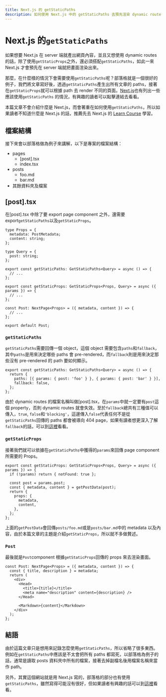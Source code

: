 ```yaml
---
title: Next.js 的 getStaticPaths
description: 如何使用 Next.js 中的 getStaticPaths 去預先渲染 dynamic routes 畫面。
---
```


# Next.js 的`getStaticPaths`

如果想要 Next.js 在 server 端就產出網頁內容，並且又想使用 dynamic routes 的話，除了使用`getStaticProps`之外，還必須搭配`getStaticPaths`，如此一來 Next.js 才會預先在 server 端就把畫面渲染出來。

那麼，在什麼樣的情況下會需要使用`getStaticPaths`呢？部落格就是一個很好的例子，我們將文章寫好後，透過`getStaticPaths`產生出所有文章的 paths，接著在`getStaticProps`就可以根據 path 去 render 不同的頁面。[Next.js](https://nextjs.org/docs/basic-features/data-fetching/get-static-paths#when-should-i-use-getstaticpaths)也有列出一些應該使用`getStaticPaths` 的情況，有興趣的讀者可以點擊連結去看看。

本篇文章不會介紹什麼是 Next.js，而會著重在如何使用`getStaticPaths`，所以如果讀者不知道什麼是 Next.js 的話，推薦先去 Next.js 的 [Learn Course](https://nextjs.org/learn/basics/create-nextjs-app) 學習。

<!-- more -->

## 檔案結構

接下來會以部落格做為例子來講解，以下是專案的檔案結構：

- pages
  - [post].tsx
  - index.tsx
- posts
  - foo.md
  - bar.md
- 其餘資料夾及檔案

## [post].tsx

在[post].tsx 中除了要 export page component 之外，還需要 export`getStaticPaths`以及`getStaticProps`。

```tsx
type Props = {
  metadata: PostMetadata;
  content: string;
};

type Query = {
  post: string;
};

export const getStaticPaths: GetStaticPaths<Query> = async () => {
  // ...
};

export const getStaticProps: GetStaticProps<Props, Query> = async ({ params }) => {
  // ...
};

const Post: NextPage<Props> = ({ metadata, content }) => {
  // ...
};

export default Post;
```

### `getStaticPaths`

`getStaticPaths`需要回傳一個 object，這個 object 需要包含`paths`和`fallback`，其中`paths`是用來決定哪些 paths 會 pre-rendered，而`fallback`則是用來決定那些沒有 pre-rendered 的 path 要如何顯示。

```tsx
export const getStaticPaths: GetStaticPaths<Query> = async () => {
  return {
    paths: [{ params: { post: 'foo' } }, { params: { post: 'bar' } }],
    fallback: false,
  };
};
```

由於 dynamic routes 的檔案名稱叫做[post].tsx，在`params`中就一定要有`post`這個 property，否則 dynamic routes 就會失效。至於`fallback`總共有三種值可以傳入，`true`, `false`和`'blocking'`，這邊傳入`false`代表任何不是從`getStaticPaths`回傳的 paths 都會被導向 404 page，如果有讀者想更深入了解`fallback`的話，可以到[這裡](https://nextjs.org/docs/api-reference/data-fetching/get-static-paths#fallback-false)看看。

### `getStaticProps`

接著我們就可以依據在`getStaticPaths`中獲得的`params`來回傳 page component 所需要的 Props。

```tsx
export const getStaticProps: GetStaticProps<Props, Query> = async ({ params }) => {
  if (!params) return { notFound: true };

  const post = params.post;
  const { metadata, content } = getPostData(post);
  return {
    props: {
      metadata,
      content,
    },
  };
};
```

上面的`getPostData`會回傳`posts/foo.md`或是`posts/bar.md`中的 metadata 以及內容，由於本篇文章的主題是介紹`getStaticProps`，所以就不多做贅述。

### `Post`

最後就是`Post`component 根據`getStaticProps`回傳的 props 來去渲染畫面。

```tsx
const Post: NextPage<Props> = ({ metadata, content }) => {
  const { title, description } = metadata;
  return (
    <div>
      <Head>
        <title>{title}</title>
        <meta name="description" content={description} />
      </Head>

      <Markdown>{content}</Markdown>
    </div>
  );
};
```

## 結語

由於這篇文章只是想用來記錄怎麼使用`getStaticPaths`，所以省略了很多東西。例如在`getStaticPaths`中應該是不太會把所有 paths 都寫死，以部落格為例子的話，通常是讀取 posts 資料夾中所有的檔案，接著去掉副檔名後用檔案名稱來當作 path。

另外，其實這個網站就是用 Next.js 寫的，部落格的部分也有使用`getStaticPaths`，雖然寫得可能沒有很好，但如果讀者有興趣的話可以到[這裡](https://github.com/jason89521/personal-website)看看。
